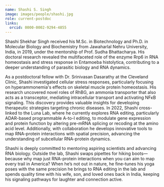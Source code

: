 ```yaml
---
name: Shashi S. Singh
image: images/people/shashi.jpg
role: current-postdoc
links:
  orcid: 0000-0002-9294-4855
---
```


Shashi Shekhar Singh received his M.Sc. in Biotechnology and Ph.D. in Molecular Biology
and Biochemistry from Jawaharlal Nehru University, India, in 2019, under the mentorship of
Prof. Sudha Bhattacharya. His doctoral research revealed the multifaceted role of the enzyme
Rrp6 in RNA homeostasis and stress response in Entamoeba histolytica, contributing to a deeper
understanding of parasitic biology and RNA dynamics.

As a postdoctoral fellow with Dr. Srinivasan Dasarathy at the Cleveland Clinic, Shashi
investigated cellular stress responses, particularly focusing on hyperammonemia's effects on
skeletal muscle protein homeostasis. His research uncovered novel roles of RhBG, an ammonia
transporter that also acts as a transceptor, mediating intracellular transport and activating NFκB
signaling. This discovery provides valuable insights for developing therapeutic strategies
targeting chronic diseases. In 2022, Shashi cross-linked to the Luna Lab, where he currently
explores RNA editing, particularly ADAR-based programmable A-to-I editing, to modulate gene
expression and protein function by altering pre-mRNA splicing or recoding at the amino acid
level. Additionally, with collaboration he develops innovative tools to map RNA-protein
interactions with spatial precision, advancing the understanding of subcellular RNA-protein
dynamics.

Shashi is deeply committed to mentoring aspiring scientists and advancing RNA biology.
Outside the lab, Shashi swaps pipettes for hiking boots—because why map just RNA-protein
interactions when you can aim to map every trail in America? When he’s not out in nature, he
fine-tunes his yoga poses with the same precision he brings to RNA editing in the lab and spends
quality time with his wife, son, and loved ones back in India, keeping his signaling pathways for
laughter and connection active.